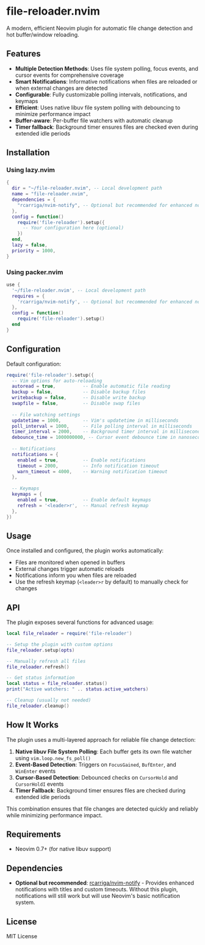 # file-reloader.nvim

A modern, efficient Neovim plugin for automatic file change detection and hot buffer/window reloading.

## Features

- **Multiple Detection Methods**: Uses file system polling, focus events, and cursor events for comprehensive coverage
- **Smart Notifications**: Informative notifications when files are reloaded or when external changes are detected
- **Configurable**: Fully customizable polling intervals, notifications, and keymaps
- **Efficient**: Uses native libuv file system polling with debouncing to minimize performance impact
- **Buffer-aware**: Per-buffer file watchers with automatic cleanup
- **Timer fallback**: Background timer ensures files are checked even during extended idle periods

## Installation

### Using lazy.nvim

```lua
{
  dir = "~/file-reloader.nvim", -- Local development path
  name = "file-reloader.nvim",
  dependencies = {
    "rcarriga/nvim-notify", -- Optional but recommended for enhanced notifications
  },
  config = function()
    require('file-reloader').setup({
      -- Your configuration here (optional)
    })
  end,
  lazy = false,
  priority = 1000,
}
```

### Using packer.nvim

```lua
use {
  '~/file-reloader.nvim', -- Local development path
  requires = {
    'rcarriga/nvim-notify', -- Optional but recommended for enhanced notifications
  },
  config = function()
    require('file-reloader').setup()
  end
}
```

## Configuration

Default configuration:

```lua
require('file-reloader').setup({
  -- Vim options for auto-reloading
  autoread = true,          -- Enable automatic file reading
  backup = false,           -- Disable backup files
  writebackup = false,      -- Disable write backup
  swapfile = false,         -- Disable swap files
  
  -- File watching settings
  updatetime = 1000,        -- Vim's updatetime in milliseconds
  poll_interval = 1000,     -- File polling interval in milliseconds
  timer_interval = 2000,    -- Background timer interval in milliseconds
  debounce_time = 1000000000, -- Cursor event debounce time in nanoseconds
  
  -- Notifications
  notifications = {
    enabled = true,         -- Enable notifications
    timeout = 2000,         -- Info notification timeout
    warn_timeout = 4000,    -- Warning notification timeout
  },
  
  -- Keymaps
  keymaps = {
    enabled = true,         -- Enable default keymaps
    refresh = '<leader>r',  -- Manual refresh keymap
  },
})
```

## Usage

Once installed and configured, the plugin works automatically:

- Files are monitored when opened in buffers
- External changes trigger automatic reloads
- Notifications inform you when files are reloaded
- Use the refresh keymap (`<leader>r` by default) to manually check for changes

## API

The plugin exposes several functions for advanced usage:

```lua
local file_reloader = require('file-reloader')

-- Setup the plugin with custom options
file_reloader.setup(opts)

-- Manually refresh all files
file_reloader.refresh()

-- Get status information
local status = file_reloader.status()
print("Active watchers: " .. status.active_watchers)

-- Cleanup (usually not needed)
file_reloader.cleanup()
```

## How It Works

The plugin uses a multi-layered approach for reliable file change detection:

1. **Native libuv File System Polling**: Each buffer gets its own file watcher using `vim.loop.new_fs_poll()`
2. **Event-Based Detection**: Triggers on `FocusGained`, `BufEnter`, and `WinEnter` events
3. **Cursor-Based Detection**: Debounced checks on `CursorHold` and `CursorHoldI` events
4. **Timer Fallback**: Background timer ensures files are checked during extended idle periods

This combination ensures that file changes are detected quickly and reliably while minimizing performance impact.

## Requirements

- Neovim 0.7+ (for native libuv support)

## Dependencies

- **Optional but recommended**: [rcarriga/nvim-notify](https://github.com/rcarriga/nvim-notify) - Provides enhanced notifications with titles and custom timeouts. Without this plugin, notifications will still work but will use Neovim's basic notification system.

## License

MIT License